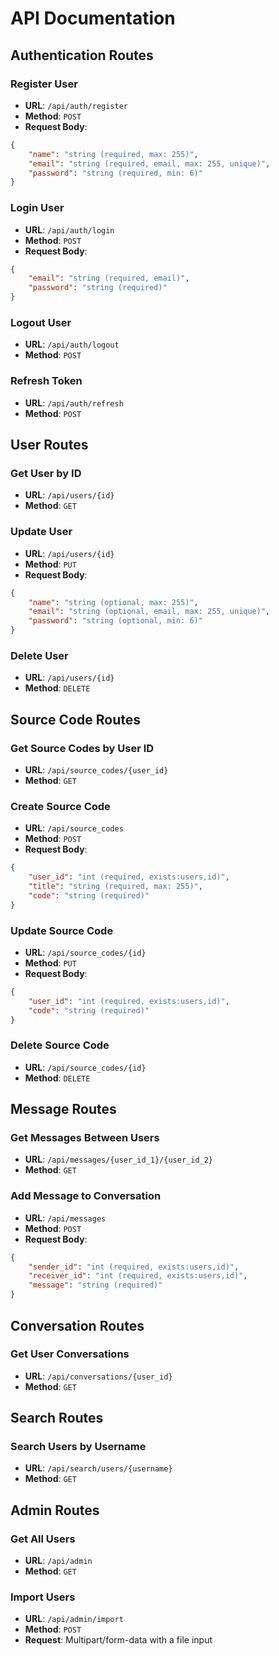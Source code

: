# API Documentation

## Authentication Routes

### Register User

-   **URL**: `/api/auth/register`
-   **Method**: `POST`
-   **Request Body**:

```json
{
    "name": "string (required, max: 255)",
    "email": "string (required, email, max: 255, unique)",
    "password": "string (required, min: 6)"
}
```

### Login User

-   **URL**: `/api/auth/login`
-   **Method**: `POST`
-   **Request Body**:

```json
{
    "email": "string (required, email)",
    "password": "string (required)"
}
```

### Logout User

-   **URL**: `/api/auth/logout`
-   **Method**: `POST`

### Refresh Token

-   **URL**: `/api/auth/refresh`
-   **Method**: `POST`

## User Routes

### Get User by ID

-   **URL**: `/api/users/{id}`
-   **Method**: `GET`

### Update User

-   **URL**: `/api/users/{id}`
-   **Method**: `PUT`
-   **Request Body**:

```json
{
    "name": "string (optional, max: 255)",
    "email": "string (optional, email, max: 255, unique)",
    "password": "string (optional, min: 6)"
}
```

### Delete User

-   **URL**: `/api/users/{id}`
-   **Method**: `DELETE`

## Source Code Routes

### Get Source Codes by User ID

-   **URL**: `/api/source_codes/{user_id}`
-   **Method**: `GET`

### Create Source Code

-   **URL**: `/api/source_codes`
-   **Method**: `POST`
-   **Request Body**:

```json
{
    "user_id": "int (required, exists:users,id)",
    "title": "string (required, max: 255)",
    "code": "string (required)"
}
```

### Update Source Code

-   **URL**: `/api/source_codes/{id}`
-   **Method**: `PUT`
-   **Request Body**:

```json
{
    "user_id": "int (required, exists:users,id)",
    "code": "string (required)"
}
```

### Delete Source Code

-   **URL**: `/api/source_codes/{id}`
-   **Method**: `DELETE`

## Message Routes

### Get Messages Between Users

-   **URL**: `/api/messages/{user_id_1}/{user_id_2}`
-   **Method**: `GET`

### Add Message to Conversation

-   **URL**: `/api/messages`
-   **Method**: `POST`
-   **Request Body**:

```json
{
    "sender_id": "int (required, exists:users,id)",
    "receiver_id": "int (required, exists:users,id)",
    "message": "string (required)"
}
```

## Conversation Routes

### Get User Conversations

-   **URL**: `/api/conversations/{user_id}`
-   **Method**: `GET`

## Search Routes

### Search Users by Username

-   **URL**: `/api/search/users/{username}`
-   **Method**: `GET`

## Admin Routes

### Get All Users

-   **URL**: `/api/admin`
-   **Method**: `GET`

### Import Users

-   **URL**: `/api/admin/import`
-   **Method**: `POST`
-   **Request**: Multipart/form-data with a file input
